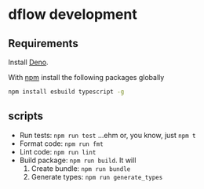 # dflow development

## Requirements

Install [Deno](https://deno.land/).

With [npm](https://www.npmjs.com/) install the following packages globally

```bash
npm install esbuild typescript -g
```

## scripts

- Run tests: `npm run test` ...ehm or, you know, just `npm t`
- Format code: `npm run fmt`
- Lint code: `npm run lint`
- Build package: `npm run build`. It will
  1. Create bundle: `npm run bundle`
  2. Generate types: `npm run generate_types`
